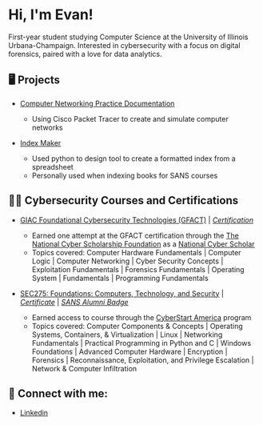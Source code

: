 <h1>Hi, I'm Evan! <br/> </h1>

<p> First-year student studying Computer Science at the University of Illinois Urbana-Champaign. Interested in cybersecurity with a focus on digital forensics, paired with a love for data analytics. </p>

<h2> 🖥️ Projects </h2>

  *  [Computer Networking Practice Documentation](https://github.com/evanlin23/Cisco-Packet-Tracer)
    
     *  Using Cisco Packet Tracer to create and simulate computer networks
       
  *  [Index Maker](https://github.com/evanlin23/Index-Maker)
    
     *  Used python to design tool to create a formatted index from a spreadsheet
     *  Personally used when indexing books for SANS courses 

<h2> 👨‍💻 Cybersecurity Courses and Certifications</h2>

  *  [GIAC Foundational Cybersecurity Technologies (GFACT)](https://www.giac.org/certifications/foundational-cybersecurity-technologies-gfact/)
   | <i> [Certification](https://www.credly.com/badges/baf18ba1-acc1-4a9a-8de0-e92e626df1b0/public_url) </i>
     *  Earned one attempt at the GFACT certification through the [The National Cyber Scholarship Foundation](https://www.nationalcyberscholarship.org/) as a [National Cyber Scholar](https://www.nationalcyberscholarship.org/winners-2023)
     *  Topics covered: Computer Hardware Fundamentals | Computer Logic | Computer Networking | Cyber Security Concepts | Exploitation Fundamentals | Forensics Fundamentals | Operating System | Fundamentals | Programming Fundamentals

 *  [SEC275: Foundations: Computers, Technology, and Security](https://www.sans.org/cyber-security-courses/foundations/)
   | <i> [Certificate](https://github.com/evanlin23/evanlin23/blob/e06293ee818cdb3d7e1f45c8ffb722861513d1f4/images/certificate.pdf) </i>
   | <i> [SANS Alumni Badge](https://badgr.com/backpack/badges/64d714050dfc2a19ea0c0976) </i>
     *  Earned access to course through the [CyberStart America](https://www.cyberstartamerica.org/) program
     *  Topics covered: Computer Components & Concepts | Operating Systems, Containers, & Virtualization | Linux | Networking Fundamentals | Practical Programming in Python and C | Windows Foundations | Advanced Computer Hardware | Encryption | Forensics | Reconnaissance, Exploitation, and Privilege Escalation | Network & Computer Infiltration
 
<h2> 🤳 Connect with me:</h2>

  *  [Linkedin](https://www.linkedin.com/in/evanlin366/)

<!--
**evanlin23/evanlin23** is a ✨ _special_ ✨ repository because its `README.md` (this file) appears on your GitHub profile.

Here are some ideas to get you started:

- 🔭 I’m currently working on ...
- 🌱 I’m currently learning ...
- 👯 I’m looking to collaborate on ...
- 🤔 I’m looking for help with ...
- 💬 Ask me about ...
- 📫 How to reach me: ...
- 😄 Pronouns: ...
- ⚡ Fun fact: ...
-->
